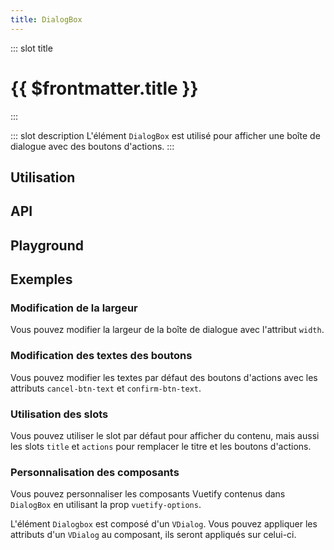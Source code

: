 ```yaml
---
title: DialogBox
---
```


::: slot title
# {{ $frontmatter.title }}
:::

::: slot description
L'élément `DialogBox` est utilisé pour afficher une boîte de dialogue avec des boutons d'actions.
:::

## Utilisation

<DocExample
  eager
  file="composants/dialog-box/examples/dialog-box"
/>

## API

<DocApi
  :value="['DialogBox']"
  :api="{
    DialogBox: {
      props: [
        {
          name: 'value',
          type: 'boolean',
          default: 'false',
          description: 'Contrôle la visibilité de la boîte de dialogue.'
        },
        {
          name: 'title',
          type: 'string',
          default: 'undefined',
          description: 'Le titre de la boîte de dialogue.'
        },
        {
          name: 'width',
          type: 'string',
          default: '800px',
          description: 'La largeur de la boîte de dialogue.'
        },
        {
          name: 'cancel-btn-text',
          type: 'string',
          default: 'Annuler',
          description: 'Le texte du bouton Annuler.'
        },
        {
          name: 'confirm-btn-text',
          type: 'string',
          default: 'Valider',
          description: 'Le texte du bouton Valider.'
        },
        {
          name: 'vuetify-options',
          type: 'Options',
          default: 'undefined',
          description: 'Personnalisation des composants Vuetify en utilisant la directive `customizable`.',
          options: '{\n	card: `VCard`,\n	cardTitle: `VCardTitle`,\n	spacer: `VSpacer`,\n	closeBtn: `VBtn`,\n	icon: `VIcon`,\n	cardActions: `VCardActions`,\n	actionsSpacer: `VSpacer`,\n	cancelBtn: `VBtn`,\n	confirmBtn: `VBtn`\n}'
        }
      ],
      slots: [
        {
          name: 'default',
          description: 'Slot pour ajouter du contenu entre le titre et les boutons d\'actions.'
        },
        {
          name: 'title',
          description: 'Slot pour remplacer le titre par défaut.'
        },
        {
          name: 'actions',
          description: 'Slot pour remplacer les boutons d\'actions par défaut.'
        }
      ],
      events: [
        {
          name: 'change',
          description: 'Événement émis lorsque la boite de dialogue apparaît et disparaît.'
        },
        {
          name: 'cancel',
          description: 'Événement émis lorsque l\'utilisateur clique sur le bouton Annuler.'
        },
        {
          name: 'confirm',
          description: 'Événement émis lorsque l\'utilisateur clique sur le bouton Valider.'
        }
      ]
    }
  }"
/>

## Playground

<DocExample
  file="composants/dialog-box/examples/dialog-box-playground"
  hide-code-block
/>

## Exemples

### Modification de la largeur

Vous pouvez modifier la largeur de la boîte de dialogue avec l'attribut `width`.

<DocExample file="composants/dialog-box/examples/dialog-box-width" />

### Modification des textes des boutons

Vous pouvez modifier les textes par défaut des boutons d'actions avec les attributs `cancel-btn-text` et `confirm-btn-text`.

<DocExample file="composants/dialog-box/examples/dialog-box-btn-text" />

### Utilisation des slots

Vous pouvez utiliser le slot par défaut pour afficher du contenu, mais aussi les slots `title` et `actions` pour remplacer le titre et les boutons d'actions.

<DocExample file="composants/dialog-box/examples/dialog-box-slots" />

### Personnalisation des composants

Vous pouvez personnaliser les composants Vuetify contenus dans `DialogBox` en utilisant la prop `vuetify-options`.

<DocInfo>

L'élément `Dialogbox` est composé d'un `VDialog`. Vous pouvez appliquer les attributs d'un `VDialog` au composant, ils seront appliqués sur celui-ci.

</DocInfo>

<DocExample file="composants/dialog-box/examples/dialog-box-options" />
